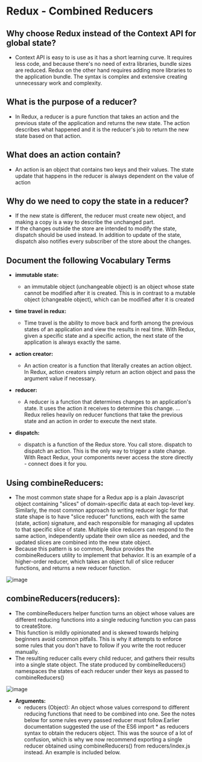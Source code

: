 # Redux - Combined Reducers


## Why choose Redux instead of the Context API for global state?
  - Context API is easy to is use as it has a short learning curve. It requires less code, and because there's no need of extra libraries, bundle sizes are reduced. Redux on the other hand requires adding more libraries to the application bundle. The syntax is complex and extensive creating unnecessary work and complexity.

## What is the purpose of a reducer?
  - In Redux, a reducer is a pure function that takes an action and the previous state of the application and returns the new state. The action describes what happened and it is the reducer's job to return the new state based on that action.

## What does an action contain?
  - An action is an object that contains two keys and their values. The state update that happens in the reducer is always dependent on the value of action
## Why do we need to copy the state in a reducer?
  - If the new state is different, the reducer must create new object, and making a copy is a way to describe the unchanged part.
  - If the changes outside the store are intended to modify the state, dispatch should be used instead. In addition to update of the state, dispatch also notifies every subscriber of the store about the changes.


## Document the following Vocabulary Terms

  - **immutable state:**
     -  an immutable object (unchangeable object) is an object whose state cannot be modified after it is created. This is in contrast to a mutable object (changeable object), which can be modified after it is created
  - **time travel in redux:**
     - Time travel is the ability to move back and forth among the previous states of an application and view the results in real time. With Redux, given a specific state and a specific action, the next state of the application is always exactly the same.

  - **action creator:**
     - An action creator is a function that literally creates an action object. In Redux, action creators simply return an action object and pass the argument value if necessary.

  - **reducer:**
     - A reducer is a function that determines changes to an application's state. It uses the action it receives to determine this change. ... Redux relies heavily on reducer functions that take the previous state and an action in order to execute the next state.

  - **dispatch:**
     - dispatch is a function of the Redux store. You call store. dispatch to dispatch an action. This is the only way to trigger a state change. With React Redux, your components never access the store directly - connect does it for you.


## Using combineReducers:
   - The most common state shape for a Redux app is a plain Javascript object containing "slices" of domain-specific data at each top-level key. Similarly, the most common approach to writing reducer logic for that state shape is to have "slice reducer" functions, each with the same (state, action) signature, and each responsible for managing all updates to that specific slice of state. Multiple slice reducers can respond to the same action, independently update their own slice as needed, and the updated slices are combined into the new state object.
   - Because this pattern is so common, Redux provides the combineReducers utility to implement that behavior. It is an example of a higher-order reducer, which takes an object full of slice reducer functions, and returns a new reducer function.
  
  
  
  
   ![image](https://user-images.githubusercontent.com/79833733/130409045-2124a2bc-cc72-4535-bd5f-e75b7dba8070.png)


## combineReducers(reducers):
   - The combineReducers helper function turns an object whose values are different reducing functions into a single reducing function you can pass to createStore.
   - This function is mildly opinionated and is skewed towards helping beginners avoid common pitfalls. This is why it attempts to enforce some rules that you don't have to follow if you write the root reducer manually.
   - The resulting reducer calls every child reducer, and gathers their results into a single state object. The state produced by combineReducers() namespaces the states of each reducer under their keys as passed to combineReducers()


   ![image](https://user-images.githubusercontent.com/79833733/130409464-cb913b2f-1ef9-4120-92a4-3d96e7282ec7.png)


   - **Arguments:**
      - reducers (Object): An object whose values correspond to different reducing functions that need to be combined into one. See the notes below for some rules every passed reducer must follow.Earlier documentation suggested the use of the ES6 import * as reducers syntax to obtain the reducers object. This was the source of a lot of confusion, which is why we now recommend exporting a single reducer obtained using combineReducers() from reducers/index.js instead. An example is included below.

